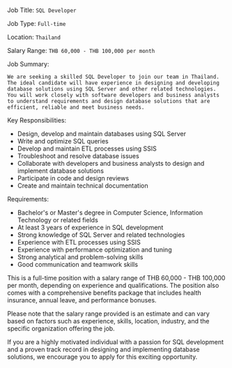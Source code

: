 Job Title: `SQL Developer`

Job Type: `Full-time`

Location: `Thailand`

Salary Range: `THB 60,000 - THB 100,000 per month`

Job Summary:

`We are seeking a skilled SQL Developer to join our team in Thailand. The ideal candidate will have experience in designing and developing database solutions using SQL Server and other related technologies. You will work closely with software developers and business analysts to understand requirements and design database solutions that are efficient, reliable and meet business needs.`

Key Responsibilities:

* Design, develop and maintain databases using SQL Server
* Write and optimize SQL queries
* Develop and maintain ETL processes using SSIS
* Troubleshoot and resolve database issues
* Collaborate with developers and business analysts to design and implement database solutions
* Participate in code and design reviews
* Create and maintain technical documentation

Requirements:

* Bachelor's or Master's degree in Computer Science, Information Technology or related fields
* At least 3 years of experience in SQL development
* Strong knowledge of SQL Server and related technologies
* Experience with ETL processes using SSIS
* Experience with performance optimization and tuning
* Strong analytical and problem-solving skills
* Good communication and teamwork skills

This is a full-time position with a salary range of THB 60,000 - THB 100,000 per month, depending on experience and qualifications. The position also comes with a comprehensive benefits package that includes health insurance, annual leave, and performance bonuses.

Please note that the salary range provided is an estimate and can vary based on factors such as experience, skills, location, industry, and the specific organization offering the job.

If you are a highly motivated individual with a passion for SQL development and a proven track record in designing and implementing database solutions, we encourage you to apply for this exciting opportunity.